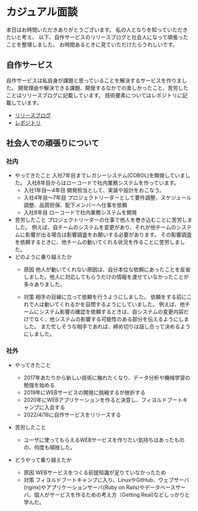 # カジュアル面談
本日はお時間いただきありがとうございます。
私の人となりを知っていただきたいと考え、
以下、自作サービスのリリースブログと社会人になって頑張ったことを整理しました。
お時間あるときに見ていただけたらうれしいです。

## 自作サービス
自作サービスは私自身が課題と思っていることを解決するサービスを作りました。
開発理由や解決できる課題、開発するなかでの楽しかったこと、苦労したことはリリースブログに記載しています。
技術要素についてはレポジトリに記載しています。
- [リリースブログ]()
- [レポジトリ](https://github.com/makiichikawa/kabucalculator)

## 社会人での頑張りについて
### 社内
- やってきたこと
入社7年目までレガシーシステム(COBOL)を開発していました。
入社8年目からはローコードで社内業務システムを作っています。
  - 入社1年目～4年目
    開発担当として、実装や設計をおこなう。
  - 入社4年目～7年目
    プロジェクトリーダーとして要件調整、スケジュール調整、品質担保、配下メンバーへ仕事を依頼
  - 入社8年目
    ローコードで社内業務システムを開発
- 苦労したこと
プロジェクトリーダーの仕事で他人を巻き込むことに苦労しました。
例えば、自チームのシステムを変更があり、それが他チームのシステムに影響が出る場合は影響調査をお願いする必要があります。
その影響調査を依頼するときに、他チームの動いてくれる状況を作ることに苦労しました。
- どのように乗り越えたか 
  - 原因
    他人が動いてくれない原因は、自分本位な依頼にあったことを反省しました。他人に対応してもらうだけの情報を渡せていなかったことが多々ありました。

  - 対策
    相手の目線に立って依頼を行うようにしました。
    依頼をする前にこれで人は動いてくれるかを自問するようにしていました。
    例えば、他チームにシステム影響の確認を依頼するときは、自システムの変更内容だけでなく、他システムの影響する可能性のある部分を伝えるようにしました。
    また忙しそうな相手であれば、締め切りは話し合って決めるようにしました。
  　
### 社外
- やってきたこと
  - 2017年あたりから新しい技術に触れたくなり、データ分析や機械学習の勉強を始める
  - 2019年にWEBサービスの開発に挑戦するが挫折する
  - 2020年にWEBアプリケーションを作ると決意し、フィヨルドブートキャンプに入会する
  - 2022/4/18に自作サービスをリリースする

- 苦労したこと
  - ユーザに使ってもらえるWEBサービスを作りたい気持ちはあったものの、何度も頓挫した。

- どうやって乗り越えたか
  - 原因
    WEBサービスをつくる前提知識が足りていなかったため
  - 対策
  フィヨルドブートキャンプに入り、LinuxやGitHub、ウェブサーバ(nginx)やアプリケーションサーバ(Ruby on Rails)やデータベースサーバ、個人がサービスを作るための考え方（Getting Real)などしっかりと学んだ。
    